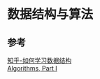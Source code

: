 # 数据结构与算法

## 参考
[知乎-如何学习数据结构](https://www.zhihu.com/question/21318658/answer/42690576)  
[Algorithms, Part I](https://www.coursera.org/learn/algorithms-part1/home/welcome)